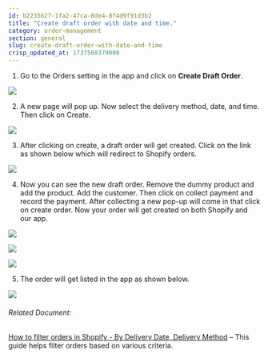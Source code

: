 ```yaml
---
id: b2235627-1fa2-47ca-8de4-8f4d9f91d3b2
title: "Create draft order with date and time."
category: order-management
section: general
slug: create-draft-order-with-date-and-time
crisp_updated_at: 1737568379000
---
```


1. Go to the Orders setting in the app and click on **Create Draft Order**.

![](https://storage.crisp.chat/users/helpdesk/website/ca826b447482b000/draft-order_g40ej7.jpg)

2. A new page will pop up. Now select the delivery method, date, and time. Then click on Create.

![](https://storage.crisp.chat/users/helpdesk/website/ca826b447482b000/draftorder-create_1d46eek.png)

3. After clicking on create, a draft order will get created. Click on the link as shown below which will redirect to Shopify orders.

![](https://storage.crisp.chat/users/helpdesk/website/ca826b447482b000/screenshot-2025-01-13-204826_s17b20.png)

4. Now you can see the new draft order. Remove the dummy product and add the product. Add the customer. Then click on collect payment and record the payment. After collecting a new pop-up will come in that click on create order. Now your order will get created on both Shopify and our app.

![](https://storage.crisp.chat/users/helpdesk/website/ca826b447482b000/screenshot-2023-03-07-at-12225_1hpj5bw.png)

![](https://storage.crisp.chat/users/helpdesk/website/ca826b447482b000/screenshot-2023-03-07-at-12272_13sjfkx.png)

![](https://storage.crisp.chat/users/helpdesk/website/ca826b447482b000/screenshot-2023-03-07-at-12282_rdkb0g.png)

5. The order will get listed in the app as shown below.

![](https://storage.crisp.chat/users/helpdesk/website/ca826b447482b000/screenshot-2023-03-07-at-12302_1nouoqt.png)

###### Related Document:

[How to filter orders in Shopify - By Delivery Date, Delivery Method](https://help.birdchime.com/en-us/article/how-to-filter-orders-in-shopify-by-delivery-date-delivery-method-1x0uebf/) – This guide helps filter orders based on various criteria.
